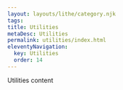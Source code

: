```yaml
---
layout: layouts/lithe/category.njk
tags:
title: Utilities
metaDesc: Utilities
permalink: utilities/index.html
eleventyNavigation:
  key: Utilities
  order: 14
---
```


Utilities content
